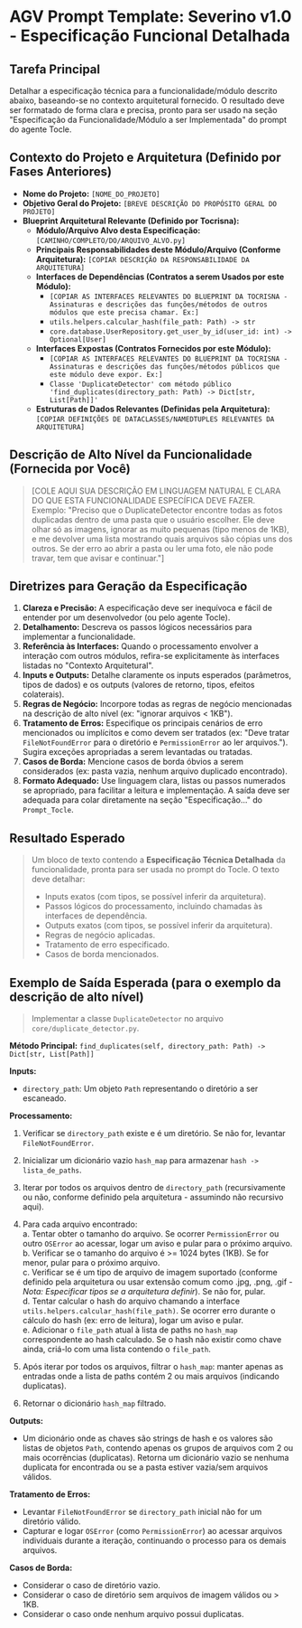 # AGV Prompt Template: Severino v1.0 - Especificação Funcional Detalhada

## Tarefa Principal

Detalhar a especificação técnica para a funcionalidade/módulo descrito abaixo, baseando-se no contexto arquitetural fornecido. O resultado deve ser formatado de forma clara e precisa, pronto para ser usado na seção "Especificação da Funcionalidade/Módulo a ser Implementada" do prompt do agente Tocle.

## Contexto do Projeto e Arquitetura (Definido por Fases Anteriores)

- **Nome do Projeto:** `[NOME_DO_PROJETO]`
- **Objetivo Geral do Projeto:** `[BREVE DESCRIÇÃO DO PROPÓSITO GERAL DO PROJETO]`
- **Blueprint Arquitetural Relevante (Definido por Tocrisna):**
  - **Módulo/Arquivo Alvo desta Especificação:** `[CAMINHO/COMPLETO/DO/ARQUIVO_ALVO.py]`
  - **Principais Responsabilidades deste Módulo/Arquivo (Conforme Arquitetura):** `[COPIAR DESCRIÇÃO DA RESPONSABILIDADE DA ARQUITETURA]`
  - **Interfaces de Dependências (Contratos a serem Usados por este Módulo):**
    - `[COPIAR AS INTERFACES RELEVANTES DO BLUEPRINT DA TOCRISNA - Assinaturas e descrições das funções/métodos de outros módulos que este precisa chamar. Ex:]`
    - `utils.helpers.calcular_hash(file_path: Path) -> str`
    - `core.database.UserRepository.get_user_by_id(user_id: int) -> Optional[User]`
  - **Interfaces Expostas (Contratos Fornecidos por este Módulo):**
    - `[COPIAR AS INTERFACES RELEVANTES DO BLUEPRINT DA TOCRISNA - Assinaturas e descrições das funções/métodos públicos que este módulo deve expor. Ex:]`
    - `Classe 'DuplicateDetector' com método público 'find_duplicates(directory_path: Path) -> Dict[str, List[Path]]'`
  - **Estruturas de Dados Relevantes (Definidas pela Arquitetura):** `[COPIAR DEFINIÇÕES DE DATACLASSES/NAMEDTUPLES RELEVANTES DA ARQUITETURA]`

## Descrição de Alto Nível da Funcionalidade (Fornecida por Você)

> [COLE AQUI SUA DESCRIÇÃO EM LINGUAGEM NATURAL E CLARA DO QUE ESTA FUNCIONALIDADE ESPECÍFICA DEVE FAZER.  
> Exemplo: "Preciso que o DuplicateDetector encontre todas as fotos duplicadas dentro de uma pasta que o usuário escolher. Ele deve olhar só as imagens, ignorar as muito pequenas (tipo menos de 1KB), e me devolver uma lista mostrando quais arquivos são cópias uns dos outros. Se der erro ao abrir a pasta ou ler uma foto, ele não pode travar, tem que avisar e continuar."]

## Diretrizes para Geração da Especificação

1. **Clareza e Precisão:** A especificação deve ser inequívoca e fácil de entender por um desenvolvedor (ou pelo agente Tocle).
2. **Detalhamento:** Descreva os passos lógicos necessários para implementar a funcionalidade.
3. **Referência às Interfaces:** Quando o processamento envolver a interação com outros módulos, refira-se explicitamente às interfaces listadas no "Contexto Arquitetural".
4. **Inputs e Outputs:** Detalhe claramente os inputs esperados (parâmetros, tipos de dados) e os outputs (valores de retorno, tipos, efeitos colaterais).
5. **Regras de Negócio:** Incorpore todas as regras de negócio mencionadas na descrição de alto nível (ex: "ignorar arquivos < 1KB").
6. **Tratamento de Erros:** Especifique os principais cenários de erro mencionados ou implícitos e como devem ser tratados (ex: "Deve tratar `FileNotFoundError` para o diretório e `PermissionError` ao ler arquivos."). Sugira exceções apropriadas a serem levantadas ou tratadas.
7. **Casos de Borda:** Mencione casos de borda óbvios a serem considerados (ex: pasta vazia, nenhum arquivo duplicado encontrado).
8. **Formato Adequado:** Use linguagem clara, listas ou passos numerados se apropriado, para facilitar a leitura e implementação. A saída deve ser adequada para colar diretamente na seção "Especificação..." do `Prompt_Tocle`.

## Resultado Esperado

> Um bloco de texto contendo a **Especificação Técnica Detalhada** da funcionalidade, pronta para ser usada no prompt do Tocle. O texto deve detalhar:  
> - Inputs exatos (com tipos, se possível inferir da arquitetura).  
> - Passos lógicos do processamento, incluindo chamadas às interfaces de dependência.  
> - Outputs exatos (com tipos, se possível inferir da arquitetura).  
> - Regras de negócio aplicadas.  
> - Tratamento de erro especificado.  
> - Casos de borda mencionados.

## Exemplo de Saída Esperada (para o exemplo da descrição de alto nível)

> Implementar a classe `DuplicateDetector` no arquivo `core/duplicate_detector.py`.

**Método Principal:** `find_duplicates(self, directory_path: Path) -> Dict[str, List[Path]]`

**Inputs:**

- `directory_path`: Um objeto `Path` representando o diretório a ser escaneado.

**Processamento:**

1. Verificar se `directory_path` existe e é um diretório. Se não for, levantar `FileNotFoundError`.
2. Inicializar um dicionário vazio `hash_map` para armazenar `hash -> lista_de_paths`.
3. Iterar por todos os arquivos dentro de `directory_path` (recursivamente ou não, conforme definido pela arquitetura - assumindo não recursivo aqui).
4. Para cada arquivo encontrado:  
   a. Tentar obter o tamanho do arquivo. Se ocorrer `PermissionError` ou outro `OSError` ao acessar, logar um aviso e pular para o próximo arquivo.  
   b. Verificar se o tamanho do arquivo é >= 1024 bytes (1KB). Se for menor, pular para o próximo arquivo.  
   c. Verificar se é um tipo de arquivo de imagem suportado (conforme definido pela arquitetura ou usar extensão comum como .jpg, .png, .gif - *Nota: Especificar tipos se a arquitetura definir*). Se não for, pular.  
   d. Tentar calcular o hash do arquivo chamando a interface `utils.helpers.calcular_hash(file_path)`. Se ocorrer erro durante o cálculo do hash (ex: erro de leitura), logar um aviso e pular.  
   e. Adicionar o `file_path` atual à lista de paths no `hash_map` correspondente ao hash calculado. Se o hash não existir como chave ainda, criá-lo com uma lista contendo o `file_path`.

5. Após iterar por todos os arquivos, filtrar o `hash_map`: manter apenas as entradas onde a lista de paths contém 2 ou mais arquivos (indicando duplicatas).
6. Retornar o dicionário `hash_map` filtrado.

**Outputs:**

- Um dicionário onde as chaves são strings de hash e os valores são listas de objetos `Path`, contendo apenas os grupos de arquivos com 2 ou mais ocorrências (duplicatas). Retorna um dicionário vazio se nenhuma duplicata for encontrada ou se a pasta estiver vazia/sem arquivos válidos.

**Tratamento de Erros:**

- Levantar `FileNotFoundError` se `directory_path` inicial não for um diretório válido.
- Capturar e logar `OSError` (como `PermissionError`) ao acessar arquivos individuais durante a iteração, continuando o processo para os demais arquivos.

**Casos de Borda:**

- Considerar o caso de diretório vazio.
- Considerar o caso de diretório sem arquivos de imagem válidos ou > 1KB.
- Considerar o caso onde nenhum arquivo possui duplicatas.